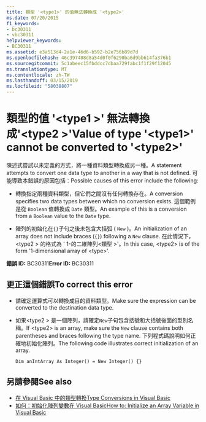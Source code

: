 ```yaml
---
title: 類型 '<type1>' 的值無法轉換成 '<type2>'
ms.date: 07/20/2015
f1_keywords:
- bc30311
- vbc30311
helpviewer_keywords:
- BC30311
ms.assetid: e3a513d4-2a1e-46d6-b592-b2e756b89d7d
ms.openlocfilehash: 46c397408d8a54d0f0f6290ba6d9bb614fa376b1
ms.sourcegitcommit: 5c1abeec15fbddcc7dbaa729fabc1f1f29f12045
ms.translationtype: MT
ms.contentlocale: zh-TW
ms.lasthandoff: 03/15/2019
ms.locfileid: "58038807"
---
```

# <a name="value-of-type-type1-cannot-be-converted-to-type2"></a><span data-ttu-id="756b8-102">類型的值 '\<type1 >' 無法轉換成'\<type2 >'</span><span class="sxs-lookup"><span data-stu-id="756b8-102">Value of type '\<type1>' cannot be converted to '\<type2>'</span></span>
<span data-ttu-id="756b8-103">陳述式嘗試以未定義的方式，將一種資料類型轉換成另一種。</span><span class="sxs-lookup"><span data-stu-id="756b8-103">A statement attempts to convert one data type to another in a way that is not defined.</span></span> <span data-ttu-id="756b8-104">可能導致本錯誤的原因包括：</span><span class="sxs-lookup"><span data-stu-id="756b8-104">Possible causes of this error include the following:</span></span>  
  
-   <span data-ttu-id="756b8-105">轉換指定兩種資料類型，但它們之間沒有任何轉換存在。</span><span class="sxs-lookup"><span data-stu-id="756b8-105">A conversion specifies two data types between which no conversion exists.</span></span> <span data-ttu-id="756b8-106">這個範例是從 `Boolean` 值轉換成 `Date` 類型。</span><span class="sxs-lookup"><span data-stu-id="756b8-106">An example of this is a conversion from a `Boolean` value to the `Date` type.</span></span>  
  
-   <span data-ttu-id="756b8-107">陣列的初始化在`{}`子句之後未包含大括弧 ( `New` )。</span><span class="sxs-lookup"><span data-stu-id="756b8-107">An initialization of an array does not include braces (`{}`) following a `New` clause.</span></span> <span data-ttu-id="756b8-108">在此情況下， \<type2 > 的格式為 ' 1-的二維陣列\<類型 >'。</span><span class="sxs-lookup"><span data-stu-id="756b8-108">In this case, \<type2> is of the form '1-dimensional array of \<type>'.</span></span>  
  
 <span data-ttu-id="756b8-109">**錯誤 ID:** BC30311</span><span class="sxs-lookup"><span data-stu-id="756b8-109">**Error ID:** BC30311</span></span>  
  
## <a name="to-correct-this-error"></a><span data-ttu-id="756b8-110">更正這個錯誤</span><span class="sxs-lookup"><span data-stu-id="756b8-110">To correct this error</span></span>  
  
-   <span data-ttu-id="756b8-111">請確定運算式可以轉換成目的資料類型。</span><span class="sxs-lookup"><span data-stu-id="756b8-111">Make sure the expression can be converted to the destination data type.</span></span>  
  
-   <span data-ttu-id="756b8-112">如果\<type2 > 是一個陣列，請確定`New`子句包含括號和大括號後面的型別名稱。</span><span class="sxs-lookup"><span data-stu-id="756b8-112">If \<type2> is an array, make sure the `New` clause contains both parentheses and braces following the type name.</span></span> <span data-ttu-id="756b8-113">下列程式碼說明如何正確地初始化陣列。</span><span class="sxs-lookup"><span data-stu-id="756b8-113">The following code illustrates correct initialization of an array.</span></span>  
  
    ```  
    Dim anIntArray As Integer() = New Integer() {}  
    ```  
  
## <a name="see-also"></a><span data-ttu-id="756b8-114">另請參閱</span><span class="sxs-lookup"><span data-stu-id="756b8-114">See also</span></span>

- [<span data-ttu-id="756b8-115">在 Visual Basic 中的類型轉換</span><span class="sxs-lookup"><span data-stu-id="756b8-115">Type Conversions in Visual Basic</span></span>](../../visual-basic/programming-guide/language-features/data-types/type-conversions.md)
- [<span data-ttu-id="756b8-116">如何：初始化陣列變數在 Visual Basic</span><span class="sxs-lookup"><span data-stu-id="756b8-116">How to: Initialize an Array Variable in Visual Basic</span></span>](../../visual-basic/programming-guide/language-features/arrays/how-to-initialize-an-array-variable.md)
